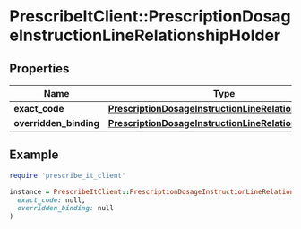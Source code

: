 # PrescribeItClient::PrescriptionDosageInstructionLineRelationshipHolder

## Properties

| Name | Type | Description | Notes |
| ---- | ---- | ----------- | ----- |
| **exact_code** | [**PrescriptionDosageInstructionLineRelationshipEnum**](PrescriptionDosageInstructionLineRelationshipEnum.md) |  | [optional] |
| **overridden_binding** | [**PrescriptionDosageInstructionLineRelationship**](PrescriptionDosageInstructionLineRelationship.md) |  | [optional] |

## Example

```ruby
require 'prescribe_it_client'

instance = PrescribeItClient::PrescriptionDosageInstructionLineRelationshipHolder.new(
  exact_code: null,
  overridden_binding: null
)
```

